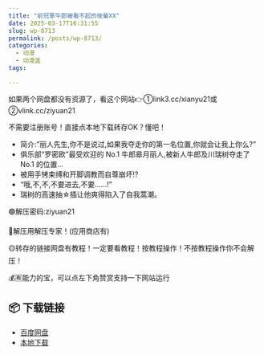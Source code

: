 ```yaml
---
title: "前冠軍牛郎被看不起的後輩XX"
date: 2025-03-17T16:31:55
slug: wp-8713
permalink: /posts/wp-8713/
categories:
  - 动漫
  - 动漫盖
tags:

---
```


如果两个网盘都没有资源了，看这个网站👉①link3.cc/xianyu21或②vlink.cc/ziyuan21

不需要注册账号！直接点本地下载转存OK？懂吧！

*   简介:”丽人先生,你不是说过,如果我夺走你的第一名位置,你就会让我上你么?”
*   俱乐部“罗密欧”最受欢迎的 No.1 牛郎皋月丽人,被新人牛郎及川瑞树夺走了 No.1 的位置…
*   被用手铐束缚和开脚调教而自尊崩坏!?
*   “哦,不,不,不要进去,不要……!”
*   瑞树的高速抽☆插让他爽得陷入了自我蒿潮。

🟢解压密码:ziyuan21

🔵解压用解压专家！(应用商店有)

🟡转存的链接网盘有教程！一定要看教程！按教程操作！不按教程操作你不会解压！

💰🈶能力的宝，可以点左下角赞赏支持一下网站运行

## 📦 下载链接
- [百度网盘](https://blziyuan21.com/pay-download/8713?key=9d31b2fb42&down_id=0)
- [本地下载](https://blziyuan21.com/pay-download/8713?key=9d31b2fb42&down_id=1)

